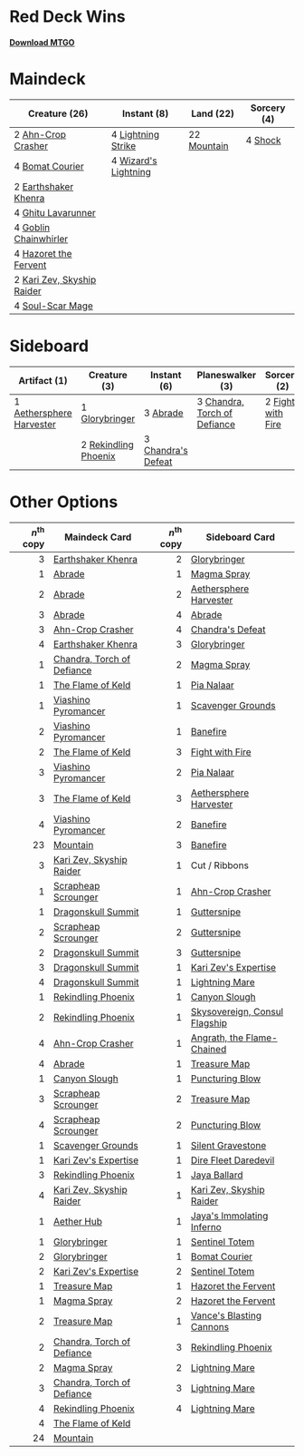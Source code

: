 # Red Deck Wins

#### [Download MTGO](../collection/Red%20Deck%20Wins/Red%20Deck%20Wins.txt)
# Maindeck

|                                            Creature (26)                                            |                                          Instant (8)                                          |                                      Land (22)                                       |                                   Sorcery (4)                                    |
|-----------------------------------------------------------------------------------------------------|-----------------------------------------------------------------------------------------------|--------------------------------------------------------------------------------------|----------------------------------------------------------------------------------|
|2 [Ahn-Crop Crasher](http://gatherer.wizards.com/Pages/Card/Details.aspx?multiverseid=426819)        |4 [Lightning Strike](http://gatherer.wizards.com/Pages/Card/Details.aspx?multiverseid=435303)  |22 [Mountain](http://gatherer.wizards.com/Pages/Card/Details.aspx?multiverseid=439604)|4 [Shock](http://gatherer.wizards.com/Pages/Card/Details.aspx?multiverseid=382839)|
|4 [Bomat Courier](http://gatherer.wizards.com/Pages/Card/Details.aspx?multiverseid=417772)           |4 [Wizard's Lightning](http://gatherer.wizards.com/Pages/Card/Details.aspx?multiverseid=443040)|                                                                                      |                                                                                  |
|2 [Earthshaker Khenra](http://gatherer.wizards.com/Pages/Card/Details.aspx?multiverseid=430779)      |                                                                                               |                                                                                      |                                                                                  |
|4 [Ghitu Lavarunner](http://gatherer.wizards.com/Pages/Card/Details.aspx?multiverseid=443015)        |                                                                                               |                                                                                      |                                                                                  |
|4 [Goblin Chainwhirler](http://gatherer.wizards.com/Pages/Card/Details.aspx?multiverseid=443017)     |                                                                                               |                                                                                      |                                                                                  |
|4 [Hazoret the Fervent](http://gatherer.wizards.com/Pages/Card/Details.aspx?multiverseid=429886)     |                                                                                               |                                                                                      |                                                                                  |
|2 [Kari Zev, Skyship Raider](http://gatherer.wizards.com/Pages/Card/Details.aspx?multiverseid=423754)|                                                                                               |                                                                                      |                                                                                  |
|4 [Soul-Scar Mage](http://gatherer.wizards.com/Pages/Card/Details.aspx?multiverseid=426850)          |                                                                                               |                                                                                      |                                                                                  |


# Sideboard

|                                           Artifact (1)                                            |                                         Creature (3)                                          |                                         Instant (6)                                         |                                           Planeswalker (3)                                            |                                        Sorcery (2)                                         |
|---------------------------------------------------------------------------------------------------|-----------------------------------------------------------------------------------------------|---------------------------------------------------------------------------------------------|-------------------------------------------------------------------------------------------------------|--------------------------------------------------------------------------------------------|
|1 [Aethersphere Harvester](http://gatherer.wizards.com/Pages/Card/Details.aspx?multiverseid=423809)|1 [Glorybringer](http://gatherer.wizards.com/Pages/Card/Details.aspx?multiverseid=426836)      |3 [Abrade](http://gatherer.wizards.com/Pages/Card/Details.aspx?multiverseid=430772)          |3 [Chandra, Torch of Defiance](http://gatherer.wizards.com/Pages/Card/Details.aspx?multiverseid=417683)|2 [Fight with Fire](http://gatherer.wizards.com/Pages/Card/Details.aspx?multiverseid=443007)|
|                                                                                                   |2 [Rekindling Phoenix](http://gatherer.wizards.com/Pages/Card/Details.aspx?multiverseid=439768)|3 [Chandra's Defeat](http://gatherer.wizards.com/Pages/Card/Details.aspx?multiverseid=430775)|                                                                                                       |                                                                                            |


# Other Options

|*n*<sup>th</sup> copy|                                            Maindeck Card                                            |*n*<sup>th</sup> copy|                                             Sideboard Card                                             |
|--------------------:|-----------------------------------------------------------------------------------------------------|--------------------:|--------------------------------------------------------------------------------------------------------|
|                    3|[Earthshaker Khenra](http://gatherer.wizards.com/Pages/Card/Details.aspx?multiverseid=430779)        |                    2|[Glorybringer](http://gatherer.wizards.com/Pages/Card/Details.aspx?multiverseid=426836)                 |
|                    1|[Abrade](http://gatherer.wizards.com/Pages/Card/Details.aspx?multiverseid=430772)                    |                    1|[Magma Spray](http://gatherer.wizards.com/Pages/Card/Details.aspx?multiverseid=338470)                  |
|                    2|[Abrade](http://gatherer.wizards.com/Pages/Card/Details.aspx?multiverseid=430772)                    |                    2|[Aethersphere Harvester](http://gatherer.wizards.com/Pages/Card/Details.aspx?multiverseid=423809)       |
|                    3|[Abrade](http://gatherer.wizards.com/Pages/Card/Details.aspx?multiverseid=430772)                    |                    4|[Abrade](http://gatherer.wizards.com/Pages/Card/Details.aspx?multiverseid=430772)                       |
|                    3|[Ahn-Crop Crasher](http://gatherer.wizards.com/Pages/Card/Details.aspx?multiverseid=426819)          |                    4|[Chandra's Defeat](http://gatherer.wizards.com/Pages/Card/Details.aspx?multiverseid=430775)             |
|                    4|[Earthshaker Khenra](http://gatherer.wizards.com/Pages/Card/Details.aspx?multiverseid=430779)        |                    3|[Glorybringer](http://gatherer.wizards.com/Pages/Card/Details.aspx?multiverseid=426836)                 |
|                    1|[Chandra, Torch of Defiance](http://gatherer.wizards.com/Pages/Card/Details.aspx?multiverseid=417683)|                    2|[Magma Spray](http://gatherer.wizards.com/Pages/Card/Details.aspx?multiverseid=338470)                  |
|                    1|[The Flame of Keld](http://gatherer.wizards.com/Pages/Card/Details.aspx?multiverseid=443011)         |                    1|[Pia Nalaar](http://gatherer.wizards.com/Pages/Card/Details.aspx?multiverseid=417697)                   |
|                    1|[Viashino Pyromancer](http://gatherer.wizards.com/Pages/Card/Details.aspx?multiverseid=447302)       |                    1|[Scavenger Grounds](http://gatherer.wizards.com/Pages/Card/Details.aspx?multiverseid=430871)            |
|                    2|[Viashino Pyromancer](http://gatherer.wizards.com/Pages/Card/Details.aspx?multiverseid=447302)       |                    1|[Banefire](http://gatherer.wizards.com/Pages/Card/Details.aspx?multiverseid=397676)                     |
|                    2|[The Flame of Keld](http://gatherer.wizards.com/Pages/Card/Details.aspx?multiverseid=443011)         |                    3|[Fight with Fire](http://gatherer.wizards.com/Pages/Card/Details.aspx?multiverseid=443007)              |
|                    3|[Viashino Pyromancer](http://gatherer.wizards.com/Pages/Card/Details.aspx?multiverseid=447302)       |                    2|[Pia Nalaar](http://gatherer.wizards.com/Pages/Card/Details.aspx?multiverseid=417697)                   |
|                    3|[The Flame of Keld](http://gatherer.wizards.com/Pages/Card/Details.aspx?multiverseid=443011)         |                    3|[Aethersphere Harvester](http://gatherer.wizards.com/Pages/Card/Details.aspx?multiverseid=423809)       |
|                    4|[Viashino Pyromancer](http://gatherer.wizards.com/Pages/Card/Details.aspx?multiverseid=447302)       |                    2|[Banefire](http://gatherer.wizards.com/Pages/Card/Details.aspx?multiverseid=397676)                     |
|                   23|[Mountain](http://gatherer.wizards.com/Pages/Card/Details.aspx?multiverseid=439604)                  |                    3|[Banefire](http://gatherer.wizards.com/Pages/Card/Details.aspx?multiverseid=397676)                     |
|                    3|[Kari Zev, Skyship Raider](http://gatherer.wizards.com/Pages/Card/Details.aspx?multiverseid=423754)  |                    1|Cut / Ribbons                                                                                           |
|                    1|[Scrapheap Scrounger](http://gatherer.wizards.com/Pages/Card/Details.aspx?multiverseid=417804)       |                    1|[Ahn-Crop Crasher](http://gatherer.wizards.com/Pages/Card/Details.aspx?multiverseid=426819)             |
|                    1|[Dragonskull Summit](http://gatherer.wizards.com/Pages/Card/Details.aspx?multiverseid=420909)        |                    1|[Guttersnipe](http://gatherer.wizards.com/Pages/Card/Details.aspx?multiverseid=438697)                  |
|                    2|[Scrapheap Scrounger](http://gatherer.wizards.com/Pages/Card/Details.aspx?multiverseid=417804)       |                    2|[Guttersnipe](http://gatherer.wizards.com/Pages/Card/Details.aspx?multiverseid=438697)                  |
|                    2|[Dragonskull Summit](http://gatherer.wizards.com/Pages/Card/Details.aspx?multiverseid=420909)        |                    3|[Guttersnipe](http://gatherer.wizards.com/Pages/Card/Details.aspx?multiverseid=438697)                  |
|                    3|[Dragonskull Summit](http://gatherer.wizards.com/Pages/Card/Details.aspx?multiverseid=420909)        |                    1|[Kari Zev's Expertise](http://gatherer.wizards.com/Pages/Card/Details.aspx?multiverseid=423755)         |
|                    4|[Dragonskull Summit](http://gatherer.wizards.com/Pages/Card/Details.aspx?multiverseid=420909)        |                    1|[Lightning Mare](http://gatherer.wizards.com/Pages/Card/Details.aspx?multiverseid=447287)               |
|                    1|[Rekindling Phoenix](http://gatherer.wizards.com/Pages/Card/Details.aspx?multiverseid=439768)        |                    1|[Canyon Slough](http://gatherer.wizards.com/Pages/Card/Details.aspx?multiverseid=426941)                |
|                    2|[Rekindling Phoenix](http://gatherer.wizards.com/Pages/Card/Details.aspx?multiverseid=439768)        |                    1|[Skysovereign, Consul Flagship](http://gatherer.wizards.com/Pages/Card/Details.aspx?multiverseid=417807)|
|                    4|[Ahn-Crop Crasher](http://gatherer.wizards.com/Pages/Card/Details.aspx?multiverseid=426819)          |                    1|[Angrath, the Flame-Chained](http://gatherer.wizards.com/Pages/Card/Details.aspx?multiverseid=439809)   |
|                    4|[Abrade](http://gatherer.wizards.com/Pages/Card/Details.aspx?multiverseid=430772)                    |                    1|[Treasure Map](http://gatherer.wizards.com/Pages/Card/Details.aspx?multiverseid=435410)                 |
|                    1|[Canyon Slough](http://gatherer.wizards.com/Pages/Card/Details.aspx?multiverseid=426941)             |                    1|[Puncturing Blow](http://gatherer.wizards.com/Pages/Card/Details.aspx?multiverseid=430795)              |
|                    3|[Scrapheap Scrounger](http://gatherer.wizards.com/Pages/Card/Details.aspx?multiverseid=417804)       |                    2|[Treasure Map](http://gatherer.wizards.com/Pages/Card/Details.aspx?multiverseid=435410)                 |
|                    4|[Scrapheap Scrounger](http://gatherer.wizards.com/Pages/Card/Details.aspx?multiverseid=417804)       |                    2|[Puncturing Blow](http://gatherer.wizards.com/Pages/Card/Details.aspx?multiverseid=430795)              |
|                    1|[Scavenger Grounds](http://gatherer.wizards.com/Pages/Card/Details.aspx?multiverseid=430871)         |                    1|[Silent Gravestone](http://gatherer.wizards.com/Pages/Card/Details.aspx?multiverseid=439846)            |
|                    1|[Kari Zev's Expertise](http://gatherer.wizards.com/Pages/Card/Details.aspx?multiverseid=423755)      |                    1|[Dire Fleet Daredevil](http://gatherer.wizards.com/Pages/Card/Details.aspx?multiverseid=439756)         |
|                    3|[Rekindling Phoenix](http://gatherer.wizards.com/Pages/Card/Details.aspx?multiverseid=439768)        |                    1|[Jaya Ballard](http://gatherer.wizards.com/Pages/Card/Details.aspx?multiverseid=234707)                 |
|                    4|[Kari Zev, Skyship Raider](http://gatherer.wizards.com/Pages/Card/Details.aspx?multiverseid=423754)  |                    1|[Kari Zev, Skyship Raider](http://gatherer.wizards.com/Pages/Card/Details.aspx?multiverseid=423754)     |
|                    1|[Aether Hub](http://gatherer.wizards.com/Pages/Card/Details.aspx?multiverseid=417815)                |                    1|[Jaya's Immolating Inferno](http://gatherer.wizards.com/Pages/Card/Details.aspx?multiverseid=443021)    |
|                    1|[Glorybringer](http://gatherer.wizards.com/Pages/Card/Details.aspx?multiverseid=426836)              |                    1|[Sentinel Totem](http://gatherer.wizards.com/Pages/Card/Details.aspx?multiverseid=435404)               |
|                    2|[Glorybringer](http://gatherer.wizards.com/Pages/Card/Details.aspx?multiverseid=426836)              |                    1|[Bomat Courier](http://gatherer.wizards.com/Pages/Card/Details.aspx?multiverseid=417772)                |
|                    2|[Kari Zev's Expertise](http://gatherer.wizards.com/Pages/Card/Details.aspx?multiverseid=423755)      |                    2|[Sentinel Totem](http://gatherer.wizards.com/Pages/Card/Details.aspx?multiverseid=435404)               |
|                    1|[Treasure Map](http://gatherer.wizards.com/Pages/Card/Details.aspx?multiverseid=435410)              |                    1|[Hazoret the Fervent](http://gatherer.wizards.com/Pages/Card/Details.aspx?multiverseid=429886)          |
|                    1|[Magma Spray](http://gatherer.wizards.com/Pages/Card/Details.aspx?multiverseid=338470)               |                    2|[Hazoret the Fervent](http://gatherer.wizards.com/Pages/Card/Details.aspx?multiverseid=429886)          |
|                    2|[Treasure Map](http://gatherer.wizards.com/Pages/Card/Details.aspx?multiverseid=435410)              |                    1|[Vance's Blasting Cannons](http://gatherer.wizards.com/Pages/Card/Details.aspx?multiverseid=435327)     |
|                    2|[Chandra, Torch of Defiance](http://gatherer.wizards.com/Pages/Card/Details.aspx?multiverseid=417683)|                    3|[Rekindling Phoenix](http://gatherer.wizards.com/Pages/Card/Details.aspx?multiverseid=439768)           |
|                    2|[Magma Spray](http://gatherer.wizards.com/Pages/Card/Details.aspx?multiverseid=338470)               |                    2|[Lightning Mare](http://gatherer.wizards.com/Pages/Card/Details.aspx?multiverseid=447287)               |
|                    3|[Chandra, Torch of Defiance](http://gatherer.wizards.com/Pages/Card/Details.aspx?multiverseid=417683)|                    3|[Lightning Mare](http://gatherer.wizards.com/Pages/Card/Details.aspx?multiverseid=447287)               |
|                    4|[Rekindling Phoenix](http://gatherer.wizards.com/Pages/Card/Details.aspx?multiverseid=439768)        |                    4|[Lightning Mare](http://gatherer.wizards.com/Pages/Card/Details.aspx?multiverseid=447287)               |
|                    4|[The Flame of Keld](http://gatherer.wizards.com/Pages/Card/Details.aspx?multiverseid=443011)         |                     |                                                                                                        |
|                   24|[Mountain](http://gatherer.wizards.com/Pages/Card/Details.aspx?multiverseid=439604)                  |                     |                                                                                                        |


